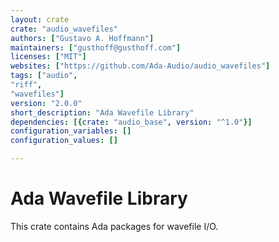 ```yaml
---
layout: crate
crate: "audio_wavefiles"
authors: ["Gustavo A. Hoffmann"]
maintainers: ["gusthoff@gusthoff.com"]
licenses: ["MIT"]
websites: ["https://github.com/Ada-Audio/audio_wavefiles"]
tags: ["audio",
"riff",
"wavefiles"]
version: "2.0.0"
short_description: "Ada Wavefile Library"
dependencies: [{crate: "audio_base", version: "^1.0"}]
configuration_variables: []
configuration_values: []

---
```

# Ada Wavefile Library
This crate contains Ada packages for wavefile I/O.


